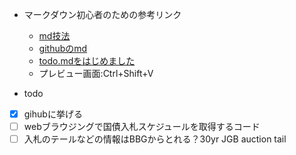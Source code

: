 
* マークダウン初心者のための参考リンク
    * [md技法](https://qiita.com/aki_number16/items/9e4f98e5fb948370ceb6)
    * [githubのmd](https://docs.github.com/ja/get-started/writing-on-github/getting-started-with-writing-and-formatting-on-github/basic-writing-and-formatting-syntax)
    * [todo.mdをはじめました](https://qiita.com/ko3n/items/05703694163803dfe7b9)
    * プレビュー画面:Ctrl+Shift+V　　

* todo
+ [x] gihubに挙げる
+ [ ] webブラウジングで国債入札スケジュールを取得するコード
+ [ ] 入札のテールなどの情報はBBGからとれる？30yr JGB auction tail
